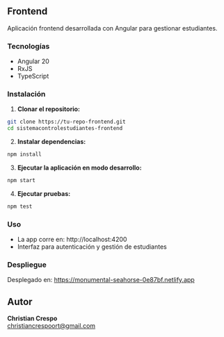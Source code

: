 ## Frontend

Aplicación frontend desarrollada con Angular para gestionar estudiantes.

### Tecnologías

- Angular 20
- RxJS
- TypeScript

### Instalación

1. **Clonar el repositorio:**
```bash
git clone https://tu-repo-frontend.git
cd sistemacontrolestudiantes-frontend
```

2. **Instalar dependencias:**
```bash
npm install
```

3. **Ejecutar la aplicación en modo desarrollo:**
```bash
npm start
```

4. **Ejecutar pruebas:**
```bash
npm test
```

### Uso

- La app corre en: http://localhost:4200
- Interfaz para autenticación y gestión de estudiantes

### Despliegue

Desplegado en: https://monumental-seahorse-0e87bf.netlify.app

## Autor

**Christian Crespo**  
christiancrespoort@gmail.com
